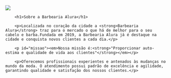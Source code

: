<!DOCTYPE html>
<hmtl lang="pt-br">
   <head>
       <meta charset="UTF-8">
       <title>Barbearia Alura</title>
	   <link rel="stylesheet" href="style.css">
   </head>

   <body>
      <img id="banner" src="banner.jpg"> 

    	<h1>Sobre a Barbearia Alura</h1>

		<p>Localizada no coração da cidade a <strong>Barbearia Alura</strong> traz para o mercado o que há de melhor para o seu cabelo e barba.Fundada em 2019, a Barbearia Alura já é destaque na cidade e conquista novos clientes a cada dia.</p>

		<p id="missao"><em>Nossa missão é:<strong>"Proporcionar auto-estima e qualidade de vida aos clientes"</strong></em></p>

		<p>Oferecemos profissionais experientes e antenados às mudanças no mundo da moda. O atendimento possui padrão de excelência e agilidade, garantindo qualidade e satisfação dos nossos clientes.</p>  
   </body>
</hmtl>


